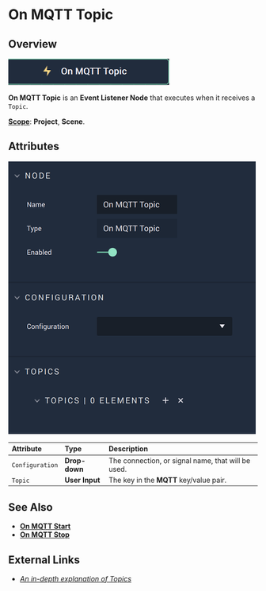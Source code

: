 # On MQTT Topic

## Overview

![The On MQTT Topic Node.](../../../../.gitbook/assets/onmqtttopicnode.png)

**On MQTT Topic** is an **Event Listener Node** that executes when it receives a `Topic`.

[**Scope**](../../overview.md#scopes): **Project**, **Scene**.

## Attributes

![The On MQTT Topic Node Attributes.](../../../../.gitbook/assets/onmqtttopicattributes.png)

| Attribute | Type | Description |
| :--- | :--- | :--- |
| `Configuration` | **Drop-down** | The connection, or signal name, that will be used. |
| `Topic` | **User Input** | The key in the **MQTT** key/value pair. |

## See Also

* [**On MQTT Start**](onmqttstart.md)
* [**On MQTT Stop**](onmqttstop.md)

## External Links

* [_An in-depth explanation of Topics_](http://www.steves-internet-guide.com/understanding-mqtt-topics/#:~:text=%20Understanding%20MQTT%20Topics%20%201%20The%20%24SYS,publish%20to%20an%20individual%20topic.%20That...%20More%20)

